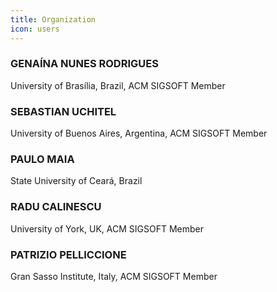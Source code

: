 ```yaml
---
title: Organization
icon: users
---
```


### <i class="fas fa-user"></i> GENAÍNA NUNES RODRIGUES
University of Brasília, Brazil, ACM SIGSOFT Member

### <i class="fas fa-user"></i> SEBASTIAN UCHITEL
University of Buenos Aires, Argentina, ACM SIGSOFT Member

### <i class="fas fa-user"></i> PAULO MAIA
State University of Ceará, Brazil

### <i class="fas fa-user"></i> RADU CALINESCU
University of York, UK, ACM SIGSOFT Member

### <i class="fas fa-user"></i> PATRIZIO PELLICCIONE
Gran Sasso Institute, Italy, ACM SIGSOFT Member